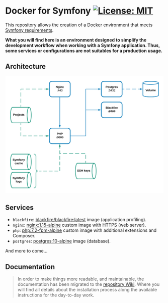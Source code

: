 # Docker for Symfony [![License: MIT](https://img.shields.io/badge/License-MIT-blue.svg)](https://opensource.org/licenses/MIT)
This repository allows the creation of a Docker environment that meets
[Symfony requirements](https://symfony.com/doc/current/reference/requirements.html).

**What you will find here is an environment designed to simplify the development workflow when working with a Symfony
application. Thus, some services or configurations are not suitables for a production usage.**

## Architecture
![Architecture overview](docs/architecture.png "Architecture")

## Services
* `blackfire`: [blackfire/blackfire:latest](https://hub.docker.com/r/blackfire/blackfire/) image (application profiling).
* `nginx`: [nginx:1.15-alpine](nginx/Dockerfile) custom image with HTTPS (web server).
* `php`: [php:7.2-fpm-alpine](php/Dockerfile) custom image with additional extensions and Composer.
* `postgres`: [postgres:10-alpine](https://hub.docker.com/_/postgres/) image (database).

And more to come...

## Documentation
> In order to make things more readable, and maintainable, the documentation has been migrated to
the [repository Wiki](https://github.com/ajardin/docker-symfony/wiki). Where you will find all details about the 
installation process along the available instructions for the day-to-day work. 

